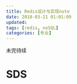 ```yaml
---
title: Redis设计与实现note
date: 2018-03-21 01:01:09
updated:
tags: [redis, noSQL]
categories: [专业]
---
```


未完待续

# SDS

